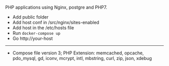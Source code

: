 PHP applications using Nginx, postgre and PHP7.
* Add public folder
* Add host conf in /src/nginx/sites-enabled
* Add host in the /etc/hosts file
* Run `docker-compose up`
* Go http://your-host

----

* Compose file version 3; PHP Extension: memcached, opcache, pdo_mysql, gd, iconv, mcrypt, intl, mbstring, curl, zip, json, xdebug
